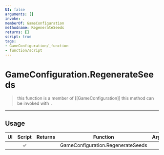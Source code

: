 ```yaml
---
UI: false
arguments: []
invoke: .
memberOf: GameConfiguration
methodname: RegenerateSeeds
returns: []
script: true
tags:
- GameConfiguration/_function
- function/script
---
```

# GameConfiguration.RegenerateSeeds
> this function is a member of [[GameConfiguration]]
> this method can be invoked with `.`
-----
## Usage
|  UI | Script | Returns | Function | Arguments |
|:---:|:------:|-------:|:--------:|:---------|
| |✓||GameConfiguration.RegenerateSeeds||
